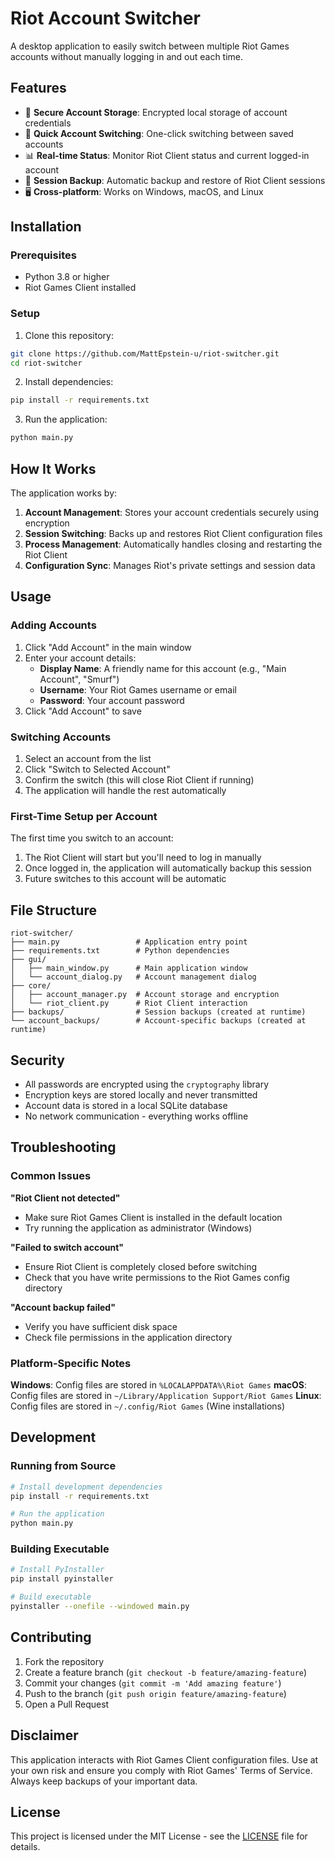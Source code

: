 # Riot Account Switcher

A desktop application to easily switch between multiple Riot Games accounts without manually logging in and out each time.

## Features

- 🔐 **Secure Account Storage**: Encrypted local storage of account credentials
- 🔄 **Quick Account Switching**: One-click switching between saved accounts
- 📊 **Real-time Status**: Monitor Riot Client status and current logged-in account
- 💾 **Session Backup**: Automatic backup and restore of Riot Client sessions
- 🖥️ **Cross-platform**: Works on Windows, macOS, and Linux

## Installation

### Prerequisites

- Python 3.8 or higher
- Riot Games Client installed

### Setup

1. Clone this repository:
```bash
git clone https://github.com/MattEpstein-u/riot-switcher.git
cd riot-switcher
```

2. Install dependencies:
```bash
pip install -r requirements.txt
```

3. Run the application:
```bash
python main.py
```

## How It Works

The application works by:

1. **Account Management**: Stores your account credentials securely using encryption
2. **Session Switching**: Backs up and restores Riot Client configuration files
3. **Process Management**: Automatically handles closing and restarting the Riot Client
4. **Configuration Sync**: Manages Riot's private settings and session data

## Usage

### Adding Accounts

1. Click "Add Account" in the main window
2. Enter your account details:
   - **Display Name**: A friendly name for this account (e.g., "Main Account", "Smurf")
   - **Username**: Your Riot Games username or email
   - **Password**: Your account password
3. Click "Add Account" to save

### Switching Accounts

1. Select an account from the list
2. Click "Switch to Selected Account"
3. Confirm the switch (this will close Riot Client if running)
4. The application will handle the rest automatically

### First-Time Setup per Account

The first time you switch to an account:
1. The Riot Client will start but you'll need to log in manually
2. Once logged in, the application will automatically backup this session
3. Future switches to this account will be automatic

## File Structure

```
riot-switcher/
├── main.py                 # Application entry point
├── requirements.txt        # Python dependencies
├── gui/
│   ├── main_window.py      # Main application window
│   └── account_dialog.py   # Account management dialog
├── core/
│   ├── account_manager.py  # Account storage and encryption
│   └── riot_client.py      # Riot Client interaction
├── backups/                # Session backups (created at runtime)
└── account_backups/        # Account-specific backups (created at runtime)
```

## Security

- All passwords are encrypted using the `cryptography` library
- Encryption keys are stored locally and never transmitted
- Account data is stored in a local SQLite database
- No network communication - everything works offline

## Troubleshooting

### Common Issues

**"Riot Client not detected"**
- Make sure Riot Games Client is installed in the default location
- Try running the application as administrator (Windows)

**"Failed to switch account"**
- Ensure Riot Client is completely closed before switching
- Check that you have write permissions to the Riot Games config directory

**"Account backup failed"**
- Verify you have sufficient disk space
- Check file permissions in the application directory

### Platform-Specific Notes

**Windows**: Config files are stored in `%LOCALAPPDATA%\Riot Games`
**macOS**: Config files are stored in `~/Library/Application Support/Riot Games`
**Linux**: Config files are stored in `~/.config/Riot Games` (Wine installations)

## Development

### Running from Source

```bash
# Install development dependencies
pip install -r requirements.txt

# Run the application
python main.py
```

### Building Executable

```bash
# Install PyInstaller
pip install pyinstaller

# Build executable
pyinstaller --onefile --windowed main.py
```

## Contributing

1. Fork the repository
2. Create a feature branch (`git checkout -b feature/amazing-feature`)
3. Commit your changes (`git commit -m 'Add amazing feature'`)
4. Push to the branch (`git push origin feature/amazing-feature`)
5. Open a Pull Request

## Disclaimer

This application interacts with Riot Games Client configuration files. Use at your own risk and ensure you comply with Riot Games' Terms of Service. Always keep backups of your important data.

## License

This project is licensed under the MIT License - see the [LICENSE](LICENSE) file for details.
